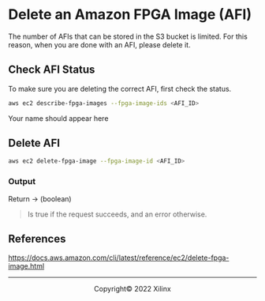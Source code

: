 # Delete an Amazon FPGA Image (AFI)

The number of AFIs that can be stored in the  S3 bucket is limited. For this reason, when you are done with an AFI, please delete it.

## Check AFI Status

To make sure you are deleting the correct AFI, first check the status.

```sh
aws ec2 describe-fpga-images --fpga-image-ids <AFI_ID>
```

Your name should appear here


## Delete AFI

```sh
aws ec2 delete-fpga-image --fpga-image-id <AFI_ID>
```

### Output 

Return -> (boolean)

> Is true if the request succeeds, and an error otherwise.


## References

https://docs.aws.amazon.com/cli/latest/reference/ec2/delete-fpga-image.html

---------------------------------------
<p align="center">Copyright&copy; 2022 Xilinx</p>
